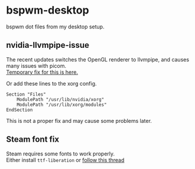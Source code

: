 # bspwm-desktop
bspwm dot files from my desktop setup.

## nvidia-llvmpipe-issue
The recent updates switches the OpenGL renderer to llvmpipe, and causes many issues with picom.<br>
[Temporary fix for this is here.](https://bbs.archlinux.org/viewtopic.php?id=258201)

Or add these lines to the xorg config.
```
Section "Files"
    ModulePath "/usr/lib/nvidia/xorg"
    ModulePath "/usr/lib/xorg/modules"
EndSection
```
This is not a proper fix and may cause some problems later.

## Steam font fix
Steam requires some fonts to work properly.<br>
Either install ```ttf-liberation``` or
[follow this thread](https://steamcommunity.com/app/221410/discussions/0/864961175388383181/)
